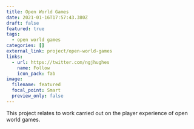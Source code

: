 ```yaml
---
title: Open World Games
date: 2021-01-16T17:57:43.380Z
draft: false
featured: true
tags:
  - open world games
categories: []
external_link: project/open-world-games
links:
  - url: https://twitter.com/ngjhughes
    name: Follow
    icon_pack: fab
image:
  filename: featured
  focal_point: Smart
  preview_only: false
---
```

This project relates to work carried out on the player experience of open world games.